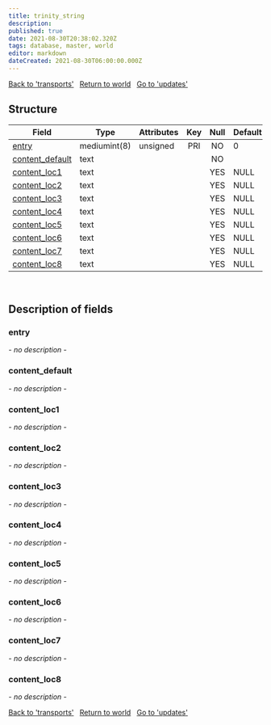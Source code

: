 ```yaml
---
title: trinity_string
description: 
published: true
date: 2021-08-30T20:38:02.320Z
tags: database, master, world
editor: markdown
dateCreated: 2021-08-30T06:00:00.000Z
---
```


<a href="https://trinitycore.info/de/database/master/world/transports" class="mt-5 v-btn v-btn--depressed v-btn--flat v-btn--outlined theme--light v-size--default darkblue--text text--lighten-3"><span class="v-btn__content"><i aria-hidden="true" class="v-icon notranslate v-icon--left mdi mdi-arrow-left theme--light"></i><span>Back to 'transports'</span></span></a>&nbsp;&nbsp;&nbsp;<a href="https://trinitycore.info/de/database/master/world/home" class="mt-5 v-btn v-btn--depressed v-btn--flat v-btn--outlined theme--light v-size--default darkblue--text text--lighten-3"><span class="v-btn__content"><i aria-hidden="true" class="v-icon notranslate v-icon--left mdi mdi-home-outline theme--light"></i><span>Return to world</span></span></a>&nbsp;&nbsp;&nbsp;<a href="https://trinitycore.info/de/database/master/world/updates" class="mt-5 v-btn v-btn--depressed v-btn--flat v-btn--outlined theme--light v-size--default darkblue--text text--lighten-3"><span class="v-btn__content"><span>Go to 'updates'</span><i aria-hidden="true" class="v-icon notranslate v-icon--right mdi mdi-arrow-right theme--light"></i></span></a>

## Structure

| Field | Type | Attributes | Key | Null | Default | Extra | Comment |
| --- | --- | --- | :---: | :---: | --- | --- | --- |
| [entry](#entry) | mediumint(8) | unsigned | PRI | NO | 0 |  |  |
| [content_default](#content_default) | text |  |  | NO |  |  |  |
| [content_loc1](#content_loc1) | text |  |  | YES | NULL |  |  |
| [content_loc2](#content_loc2) | text |  |  | YES | NULL |  |  |
| [content_loc3](#content_loc3) | text |  |  | YES | NULL |  |  |
| [content_loc4](#content_loc4) | text |  |  | YES | NULL |  |  |
| [content_loc5](#content_loc5) | text |  |  | YES | NULL |  |  |
| [content_loc6](#content_loc6) | text |  |  | YES | NULL |  |  |
| [content_loc7](#content_loc7) | text |  |  | YES | NULL |  |  |
| [content_loc8](#content_loc8) | text |  |  | YES | NULL |  |  |
&nbsp;
## Description of fields

### entry
*- no description -*
&nbsp;

### content_default
*- no description -*
&nbsp;

### content_loc1
*- no description -*
&nbsp;

### content_loc2
*- no description -*
&nbsp;

### content_loc3
*- no description -*
&nbsp;

### content_loc4
*- no description -*
&nbsp;

### content_loc5
*- no description -*
&nbsp;

### content_loc6
*- no description -*
&nbsp;

### content_loc7
*- no description -*
&nbsp;

### content_loc8
*- no description -*
&nbsp;

<a href="https://trinitycore.info/de/database/master/world/transports" class="mt-5 v-btn v-btn--depressed v-btn--flat v-btn--outlined theme--light v-size--default darkblue--text text--lighten-3"><span class="v-btn__content"><i aria-hidden="true" class="v-icon notranslate v-icon--left mdi mdi-arrow-left theme--light"></i><span>Back to 'transports'</span></span></a>&nbsp;&nbsp;&nbsp;<a href="https://trinitycore.info/de/database/master/world/home" class="mt-5 v-btn v-btn--depressed v-btn--flat v-btn--outlined theme--light v-size--default darkblue--text text--lighten-3"><span class="v-btn__content"><i aria-hidden="true" class="v-icon notranslate v-icon--left mdi mdi-home-outline theme--light"></i><span>Return to world</span></span></a>&nbsp;&nbsp;&nbsp;<a href="https://trinitycore.info/de/database/master/world/updates" class="mt-5 v-btn v-btn--depressed v-btn--flat v-btn--outlined theme--light v-size--default darkblue--text text--lighten-3"><span class="v-btn__content"><span>Go to 'updates'</span><i aria-hidden="true" class="v-icon notranslate v-icon--right mdi mdi-arrow-right theme--light"></i></span></a>

